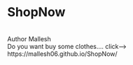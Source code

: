 # ShopNow
<br>
Author Mallesh
<br>
Do you want buy some clothes.... click--> https://mallesh06.github.io/ShopNow/